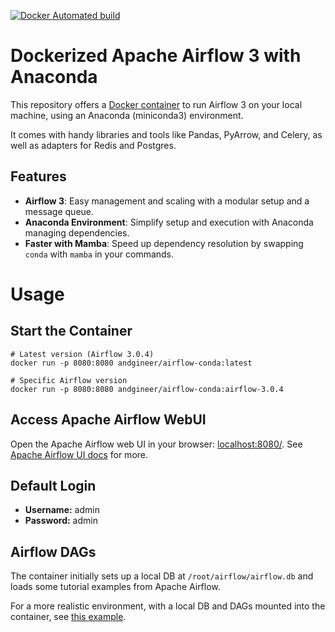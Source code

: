 [![Docker Automated build](https://img.shields.io/docker/image-size/andgineer/airflow-conda)](https://hub.docker.com/r/andgineer/airflow-conda)

# Dockerized Apache Airflow 3 with Anaconda

This repository offers a [Docker container](https://hub.docker.com/r/andgineer/airflow-conda) 
to run Airflow 3 on your local machine, using an Anaconda (miniconda3) environment. 

It comes with handy libraries and tools like Pandas, PyArrow, and Celery, as well as adapters for Redis and Postgres.

## Features
* **Airflow 3**: 
Easy management and scaling with a modular setup and a message queue.
* **Anaconda Environment**: 
Simplify setup and execution with Anaconda managing dependencies.
* **Faster with Mamba**: 
Speed up dependency resolution by swapping `conda` with `mamba` in your commands.

# Usage

## Start the Container

    # Latest version (Airflow 3.0.4)
    docker run -p 8080:8080 andgineer/airflow-conda:latest
    
    # Specific Airflow version
    docker run -p 8080:8080 andgineer/airflow-conda:airflow-3.0.4

## Access Apache Airflow WebUI

Open the Apache Airflow web UI in your browser: [localhost:8080/](http://127.0.0.1:8080/). 
See [Apache Airflow UI docs](https://airflow.apache.org/docs/stable/ui.html) for more.

## Default Login

- **Username:** admin 
- **Password:** admin

## Airflow DAGs

The container initially sets up a local DB at `/root/airflow/airflow.db` and loads some tutorial examples from 
Apache Airflow. 

For a more realistic environment, with a local DB and DAGs mounted into the container,
see [this example](https://github.com/andgineer/airflow/blob/master/docker-compose.yml).
